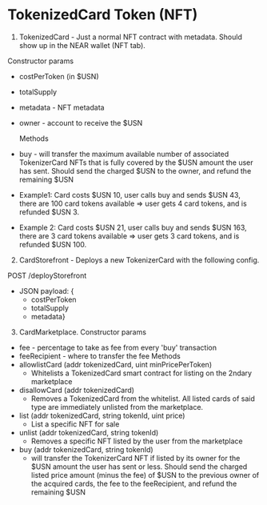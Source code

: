 # TokenizedCard Token (NFT)

1. TokenizedCard - Just a normal NFT contract with metadata. Should show up in the NEAR wallet (NFT tab).
  
  Constructor params
* costPerToken (in $USN)
* totalSupply
* metadata - NFT metadata
* owner - account to receive the $USN
  
  Methods 
* buy - will transfer the maximum available number of associated TokenizerCard NFTs that is fully covered by the $USN amount the user has sent. Should send the charged $USN to the owner, and refund the remaining $USN 
* Example1: Card costs $USN 10, user calls buy and sends $USN 43, there are 100 card tokens available => user gets 4 card tokens, and is refunded $USN 3. 
* Example 2: Card costs $USN 21, user calls buy and sends $USN 163, there are 3 card tokens available => user gets 3 card tokens, and is refunded $USN 100.

2. CardStorefront - Deploys a new TokenizerCard with the following config.

  POST /deployStorefront
* JSON payload: {
    * costPerToken
    * totalSupply
    * metadata}

3. CardMarketplace.
  Constructor params
* fee - percentage to take as fee from every 'buy' transaction
* feeRecipient - where to transfer the fee
Methods
* allowlistCard (addr tokenizedCard, uint minPricePerToken)
  * Whitelists a TokenizedCard smart contract for listing on the 2ndary marketplace
* disallowCard (addr tokenizedCard)
  * Removes a TokenizedCard from the whitelist. All listed cards of said type are immediately unlisted from the marketplace.
* list (addr tokenizedCard, string tokenId, uint price)
  * List a specific NFT for sale
* unlist (addr tokenizedCard, string tokenId)
  * Removes a specific NFT listed by the user from the marketplace
* buy (addr tokenizedCard, string tokenId)
  * will transfer the TokenizerCard NFT if listed by its owner for the $USN amount the user has sent or less. Should send the charged listed price amount (minus the fee) of $USN to the previous owner of the acquired cards, the fee to the feeRecipient, and refund the remaining $USN
